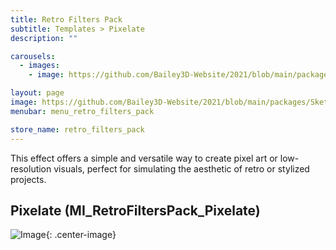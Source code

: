```yaml
---
title: Retro Filters Pack
subtitle: Templates > Pixelate
description: ""

carousels:
  - images: 
    - image: https://github.com/Bailey3D-Website/2021/blob/main/packages/SketchIt/renders/Schematic/Schematic_Trove.jpeg?raw=true

layout: page
image: https://github.com/Bailey3D-Website/2021/blob/main/packages/SketchIt/banner.png?raw=true
menubar: menu_retro_filters_pack

store_name: retro_filters_pack
---
```

This effect offers a simple and versatile way to create pixel art or low-resolution visuals, perfect for simulating the aesthetic of retro or stylized projects.

## **Pixelate (MI_RetroFiltersPack_Pixelate)**
![Image](/assets/images/temp/pixelate.png){: .center-image}